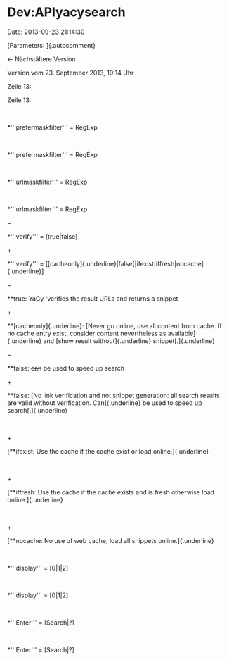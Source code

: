 Dev:APIyacysearch
=================

Date: 2013-09-23 21:14:30

[Parameters: ]{.autocomment}

← Nächstältere Version

Version vom 23. September 2013, 19:14 Uhr

Zeile 13:

Zeile 13:

 

<div>

\*\'\'\'prefermaskfilter\'\'\' = RegExp

</div>

 

<div>

\*\'\'\'prefermaskfilter\'\'\' = RegExp

</div>

 

<div>

\*\'\'\'urlmaskfilter\'\'\' = RegExp

</div>

 

<div>

\*\'\'\'urlmaskfilter\'\'\' = RegExp

</div>

−

<div>

\*\'\'\'verify\'\'\' = \[~~true~~\|false\]

</div>

\+

<div>

\*\'\'\'verify\'\'\' =
\[[cacheonly]{.underline}\|false[\|ifexist\|iffresh\|nocache]{.underline}\]

</div>

−

<div>

\*\*~~true~~: ~~YaCy \'verifies the result URLs~~ and ~~returns a~~
snippet

</div>

\+

<div>

\*\*[cacheonly]{.underline}: [Never go online, use all content from
cache. If no cache entry exist, consider content nevertheless as
available]{.underline} and [show result without]{.underline}
snippet[.]{.underline}

</div>

−

<div>

\*\*false: ~~can~~ be used to speed up search

</div>

\+

<div>

\*\*false: [No link verification and not snippet generation: all search
results are valid without verification. Can]{.underline} be used to
speed up search[.]{.underline}

</div>

 

\+

<div>

[\*\*ifexist: Use the cache if the cache exist or load
online.]{.underline}

</div>

 

\+

<div>

[\*\*iffresh: Use the cache if the cache exists and is fresh otherwise
load online.]{.underline}

</div>

 

\+

<div>

[\*\*nocache: No use of web cache, load all snippets
online.]{.underline}

</div>

 

<div>

\*\'\'\'display\'\'\' = \[0\|1\|2\]

</div>

 

<div>

\*\'\'\'display\'\'\' = \[0\|1\|2\]

</div>

 

<div>

\*\'\'\'Enter\'\'\' = \[Search\|?\]

</div>

 

<div>

\*\'\'\'Enter\'\'\' = \[Search\|?\]

</div>
